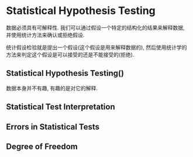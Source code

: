 # Statistical Hypothesis Testing

数据必须具有可解释性. 我们可以通过假设一个特定的结构化的结果来解释数据, 并使用统计方法来确认或拒绝假设.

统计假设检验就是提出一个假设(这个假设是用来解释数据的), 然后使用统计学的方法来判定这个假设是可以接受的还是不能接受的(拒绝).

## Statistical Hypothesis Testing()

数据本身并不有趣, 有趣的是对它的解释.

## Statistical Test Interpretation

## Errors in Statistical Tests

## Degree of Freedom
